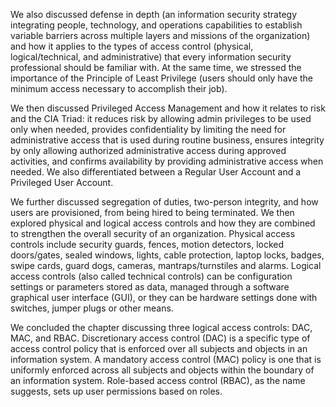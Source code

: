 
We also discussed defense in depth (an information security strategy integrating people, technology, and operations capabilities to establish variable barriers across multiple layers and missions of the organization) and how it applies to the types of access control (physical, logical/technical, and administrative) that every information security professional should be familiar with. At the same time, we stressed the importance of the Principle of Least Privilege (users should only have the minimum access necessary to accomplish their job).  

We then discussed Privileged Access Management and how it relates to risk and the CIA Triad: it reduces risk by allowing admin privileges to be used only when needed, provides confidentiality by limiting the need for administrative access that is used during routine business, ensures integrity by only allowing authorized administrative access during approved activities, and confirms availability by providing administrative access when needed. We also differentiated between a Regular User Account and a Privileged User Account.

We further discussed segregation of duties, two-person integrity, and how users are provisioned, from being hired to being terminated. We then explored physical and logical access controls and how they are combined to strengthen the overall security of an organization. Physical access controls include security guards, fences, motion detectors, locked doors/gates, sealed windows, lights, cable protection, laptop locks, badges, swipe cards, guard dogs, cameras, mantraps/turnstiles and alarms. Logical access controls (also called technical controls) can be configuration settings or parameters stored as data, managed through a software graphical user interface (GUI), or they can be hardware settings done with switches, jumper plugs or other means.  

We concluded the chapter discussing three logical access controls: DAC, MAC, and RBAC. Discretionary access control (DAC) is a specific type of access control policy that is enforced over all subjects and objects in an information system. A mandatory access control (MAC) policy is one that is uniformly enforced across all subjects and objects within the boundary of an information system. Role-based access control (RBAC), as the name suggests, sets up user permissions based on roles.
